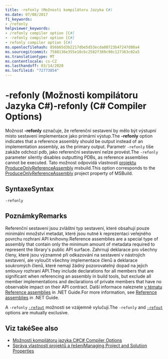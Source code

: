 ```yaml
---
title: -refonly (Možnosti kompilátoru Jazyka C#)
ms.date: 07/08/2017
f1_keywords:
- /refonly
helpviewer_keywords:
- /refonly compiler option [C#]
- -refonly compiler option [C#]
- refonly compiler option [C#]
ms.openlocfilehash: 856b65d3b2217dbe5d53ecda00723b47247d80a4
ms.sourcegitcommit: 7588136e355e10cbc2582f389c90c127363c02a5
ms.translationtype: MT
ms.contentlocale: cs-CZ
ms.lasthandoff: 03/14/2020
ms.locfileid: "72773854"
---
```

# <a name="-refonly-c-compiler-options"></a><span data-ttu-id="897f2-102">-refonly (Možnosti kompilátoru Jazyka C#)</span><span class="sxs-lookup"><span data-stu-id="897f2-102">-refonly (C# Compiler Options)</span></span>

<span data-ttu-id="897f2-103">Možnost **-refonly** označuje, že referenční sestavení by mělo být výstupní místo sestavení implementace jako primární výstup.</span><span class="sxs-lookup"><span data-stu-id="897f2-103">The **-refonly** option indicates that a reference assembly should be output instead of an implementation assembly, as the primary output.</span></span> <span data-ttu-id="897f2-104">Parametr `-refonly` tiše zakáže odchozí pdb, jako referenční sestavení nelze provést.</span><span class="sxs-lookup"><span data-stu-id="897f2-104">The `-refonly` parameter silently disables outputting PDBs, as reference assemblies cannot be executed.</span></span> <span data-ttu-id="897f2-105">Tato možnost odpovídá vlastnosti [projektu ProduceOnlyReferenceAssembly](/visualstudio/msbuild/common-msbuild-project-properties) msbuild.</span><span class="sxs-lookup"><span data-stu-id="897f2-105">This option corresponds to the [ProduceOnlyReferenceAssembly](/visualstudio/msbuild/common-msbuild-project-properties) project property of MSBuild.</span></span>

## <a name="syntax"></a><span data-ttu-id="897f2-106">Syntaxe</span><span class="sxs-lookup"><span data-stu-id="897f2-106">Syntax</span></span>

```console
-refonly
```

## <a name="remarks"></a><span data-ttu-id="897f2-107">Poznámky</span><span class="sxs-lookup"><span data-stu-id="897f2-107">Remarks</span></span>

<span data-ttu-id="897f2-108">Referenční sestavení jsou zvláštní typ sestavení, které obsahují pouze minimální množství metadat, které jsou nutné k reprezentaci veřejného povrchu rozhraní API knihovny.</span><span class="sxs-lookup"><span data-stu-id="897f2-108">Reference assemblies are a special type of assembly that contain only the minimum amount of metadata required to represent the library's public API surface.</span></span> <span data-ttu-id="897f2-109">Zahrnují deklarace pro všechny členy, které jsou významné při odkazování na sestavení v nástrojích sestavení, ale vyloučit všechny implementace členů a deklarace soukromých členů, které nemají žádný pozorovatelný dopad na jejich smlouvy rozhraní API.</span><span class="sxs-lookup"><span data-stu-id="897f2-109">They include declarations for all members that are significant when referencing an assembly in build tools, but exclude all member implementations and declarations of private members that have no observable impact on their API contract.</span></span> <span data-ttu-id="897f2-110">Další informace naleznete [v tématu Reference assemblies](../../../standard/assembly/reference-assemblies.md) in .NET Guide.</span><span class="sxs-lookup"><span data-stu-id="897f2-110">For more information, see [Reference assemblies](../../../standard/assembly/reference-assemblies.md) in .NET Guide.</span></span>

<span data-ttu-id="897f2-111">A `-refonly` [`-refout`](refout-compiler-option.md) možnosti se vzájemně vylučují.</span><span class="sxs-lookup"><span data-stu-id="897f2-111">The `-refonly` and [`-refout`](refout-compiler-option.md) options are mutually exclusive.</span></span>

## <a name="see-also"></a><span data-ttu-id="897f2-112">Viz také</span><span class="sxs-lookup"><span data-stu-id="897f2-112">See also</span></span>

- [<span data-ttu-id="897f2-113">Možnosti kompilátoru jazyka C#</span><span class="sxs-lookup"><span data-stu-id="897f2-113">C# Compiler Options</span></span>](./index.md)
- [<span data-ttu-id="897f2-114">Správa vlastností projektů a řešení</span><span class="sxs-lookup"><span data-stu-id="897f2-114">Managing Project and Solution Properties</span></span>](/visualstudio/ide/managing-project-and-solution-properties)
